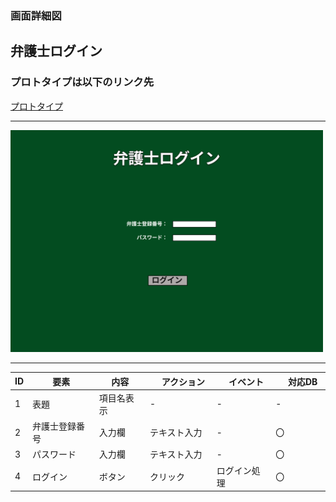 ### 画面詳細図
## 弁護士ログイン
### プロトタイプは以下のリンク先
[プロトタイプ](https://www.figma.com/file/EC6HJax9FH50cwnpwUmhDG/Untitled?node-id=10%3A16)
*****
<img src="../attlogin.png" width="500">

*****

| ID | 要素 | 内容　|　アクション　|　イベント　|　対応DB　|
|----|------|------|-------------|-----------|---------|
|1   |表題|項目名表示|-       |-         |-         |
|2   |弁護士登録番号|入力欄|テキスト入力|-         |〇|
|3   |パスワード|入力欄|テキスト入力|-|〇|
|4   |ログイン|ボタン|クリック|ログイン処理|〇|
